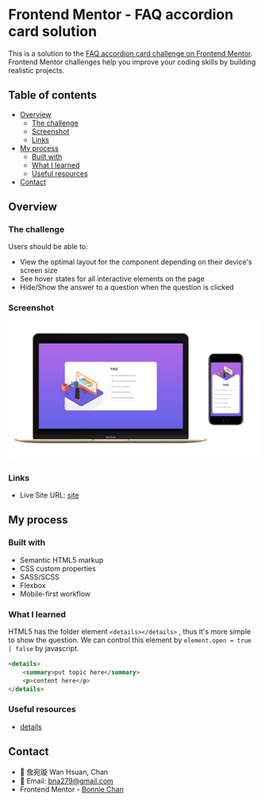 # Frontend Mentor - FAQ accordion card solution

This is a solution to the [FAQ accordion card challenge on Frontend Mentor](https://www.frontendmentor.io/challenges/faq-accordion-card-XlyjD0Oam). Frontend Mentor challenges help you improve your coding skills by building realistic projects. 

## Table of contents

- [Overview](#overview)
  - [The challenge](#the-challenge)
  - [Screenshot](#screenshot)
  - [Links](#links)
- [My process](#my-process)
  - [Built with](#built-with)
  - [What I learned](#what-i-learned)
  - [Useful resources](#useful-resources)
- [Contact](#contact)

## Overview

### The challenge

Users should be able to:

- View the optimal layout for the component depending on their device's screen size
- See hover states for all interactive elements on the page
- Hide/Show the answer to a question when the question is clicked

### Screenshot

![](./screenshot.png)

### Links

- Live Site URL: [site](https://wanhsuan625.github.io/frontend-mentor/6.%20faq-accordion-card-main/index.html)

## My process

### Built with

- Semantic HTML5 markup
- CSS custom properties
- SASS/SCSS
- Flexbox
- Mobile-first workflow

### What I learned

HTML5 has the folder element `<details></details>` , thus it's more simple to show the question.
We can control this element by `element.open = true | false` by javascript.

```html
<details>
    <summary>put topic here</summary>
    <p>content here</p>
</details>
```

### Useful resources

- [details](https://developer.mozilla.org/zh-CN/docs/Web/HTML/Element/details)

## Contact

- :woman: 詹宛璇 Wan Hsuan, Chan
- :e-mail: Email: bna279@gmail.com
- Frontend Mentor - [Bonnie Chan](https://www.frontendmentor.io/profile/wanhsuan625?_blank)